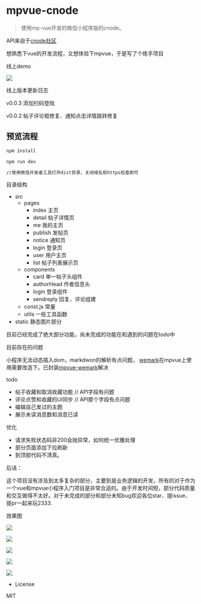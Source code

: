 # mpvue-cnode

> 使用mp-vue开发的微信小程序版的cnode。

API来自于[cnode社区](https://cnodejs.org/api)

想熟悉下vue的开发流程，又想体验下mpvue，于是写了个练手项目

线上demo

![](./img/show.jpg)

线上版本更新日志

v0.0.3 添加扫码登陆

v0.0.2  帖子评论框修复、通知点击详情跳转修复

## 预览流程

``` bash
npm install

npm run dev

//使用微信开发者工具打开dist目录，关闭域名和https检查即可
```



目录结构
- src
  - pages
    - index 主页
    - detail 帖子详情页
    - me 我的主页
    - publish 发帖页
    - notice 通知页
    - login 登录页
    - user 用户主页
    - list 帖子列表展示页
  - components
    - card 单一帖子头组件
    - authorHead 作者信息头
    - login 登录组件
    - sendreply 回复、评论组建
  - const.js 常量
  - utils 一些工具函数
- static 静态图片部分

目前已经完成了绝大部分功能，尚未完成的功能在和遇到的问题在todo中

目前存在的问题

小程序无法动态插入dom，markdwon的解析有点问题， [wemark](https://github.com/TooBug/wemark)在mpvue上使用需要改造下。已封装[mpvue-wemark](https://github.com/673800357/mpvue-wemark)解决


todo

  - 帖子收藏和取消收藏功能 // API字段有问题
  - 评论点赞和收藏的UI同步 // API那个字段有点问题
  - 编辑自己发过的主题
  - 展示未读消息数和消息已读


优化 
 - 请求失败状态码非200会抛异常，如何统一优雅处理
 - 部分页面添加下拉刷新
 - 到顶部代码不清真。
  
后话：

这个项目没有涉及到太多复杂的部分，主要到是业务逻辑的开发，所有的对于作为一个vue和mpvue小程序入门项目是非常合适的。由于开发时间短，部分代码质量和交互做得不太好。对于未完成的部分和部分未知bug欢迎各位star、提issue、提pr一起来玩2333.

效果图


![](./img/home.png)


![](./img/2.png)


![](./img/3.png)


![](./img/4.png)


![](./img/5.png)

- License

MIT
